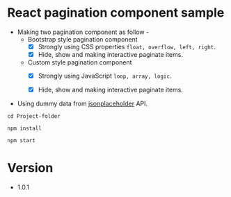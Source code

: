 # React pagination component sample

- Making two pagination component as follow -
    - Bootstrap style pagination component
        - [x] Strongly using CSS properties `float, overflow, left, right`.
        - [x] Hide, show and making interactive paginate items.
    - Custom style pagination component
        - [x] Strongly using JavaScript `loop, array, logic`.
        - [x] Hide, show and making interactive paginate items.

        
- Using dummy data  from [jsonplaceholder](https://jsonplaceholder.typicode.com/) API.

```
cd Project-folder
```
```
npm install
```
```
npm start
```


# Version

- 1.0.1
